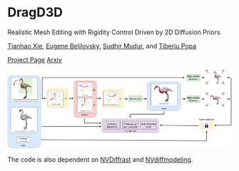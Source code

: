 # DragD3D
Realistic Mesh Editing with Rigidity Control Driven by 2D Diffusion Priors

[Tianhao Xie](http://tianhaoxie.github.io/), [Eugene Belilovsky](http://eugenium.github.io/), [Sudhir Mudur](https://users.encs.concordia.ca/~mudur/), and [Tiberiu Popa](https://users.encs.concordia.ca/~stpopa/)

[Project Page](http://tianhaoxie.github.io/project/DragD3D)
[Arxiv](https://arxiv.org/abs/2310.04561)

![alt text](https://github.com/tianhaoxie/DragD3D/blob/main/assets/overview.png?raw=true)

The code is also dependent on [NVDiffrast](https://github.com/NVlabs/nvdiffrast) and [NVdiffmodeling](https://github.com/NVlabs/nvdiffmodeling).

